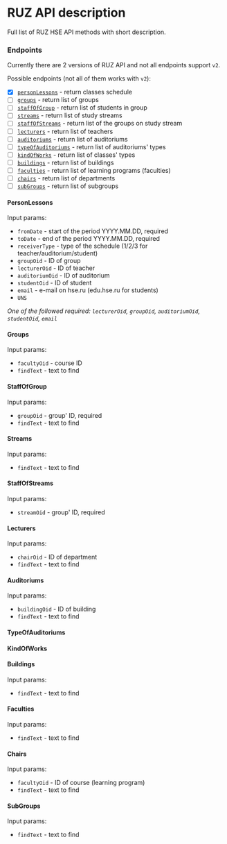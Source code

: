 # RUZ API description
Full list of RUZ HSE API methods with short description.

### Endpoints
Currently there are 2 versions of RUZ API and not all endpoints support `v2`.

Possible endpoints (not all of them works with `v2`):
* [x] [`personLessons`](#PersonLessons) - return classes schedule
* [ ] [`groups`](#Groups) - return list of groups
* [ ] [`staffOfGroup`](#StaffOfGroup) - return list of students in group
* [ ] [`streams`](#Streams) - return list of study streams
* [ ] [`staffOfStreams`](#StaffOfStreams) - return list of the groups on study stream
* [ ] [`lecturers`](#Lecturers) - return list of teachers
* [ ] [`auditoriums`](#Auditoriums) - return list of auditoriums
* [ ] [`typeOfAuditoriums`](#TypeOfAuditoriums) - return list of auditoriums' types
* [ ] [`kindOfWorks`](#KindOfWorks) - return list of classes' types
* [ ] [`buildings`](#Buildings) - return list of buildings
* [ ] [`faculties`](#Faculties) - return list of learning programs (faculties)
* [ ] [`chairs`](#Chairs) - return list of departments
* [ ] [`subGroups`](#SubGroups) - return list of subgroups

#### PersonLessons
Input params:
* `fromDate` - start of the period YYYY.MM.DD, required
* `toDate` - end of the period YYYY.MM.DD, required
* `receiverType` - type of the schedule (1/2/3 for teacher/auditorium/student)
* `groupOid` - ID of group
* `lecturerOid` - ID of teacher
* `auditoriumOid` - ID of auditorium
* `studentOid` - ID of student
* `email` - e-mail on hse.ru (edu.hse.ru for students)
* `UNS`

*One of the followed required: `lecturerOid`, `groupOid`, `auditoriumOid`, `studentOid`, `email`*

<!--
Response:
```json
[{
   "auditorium":"XXX",
   "auditoriumOid":NNNN,
   "beginLesson":"XX:XX",
   "building":"XXXXXXXXX ул., д. XX",
   "date":"NNNN.NN.NN",
   "dateOfNest":"\/Date(NNNNNNNNNNNNN+NN00)\/",
   "dayOfWeek":N,
   "dayOfWeekString":"Пн",
   "discipline":"XXXXXXXXX (рус)",
   "endLesson":"NN:NN",
   "group":null,
   "groupOid":0,
   "kindOfWork":"Лекция",
   "lecturer":"XXXXXXXXX X.X.",
   "lecturerOid":XXXXXX,
   "stream":"XXXNNN;XXXNNN;XXXNNN#XXXXXXXXXX",
   "streamOid":XXXXXXX,
   "subGroup":null,
   "subGroupOid":0
}]
```
 -->

#### Groups
Input params:
* `facultyOid` - course ID
* `findText` - text to find

<!--
Response:
```json
[{
   "chairOid":0,
   "course":2,
   "faculty":"T 00.00.00 YYYY form XXXXXXXXXXXXXX", // where T means type
   "facultyOid":0000,
   "formOfEducation": "str",
   "groupOid":0000,
   "number":"01",
   "speciality":""
}]
```
-->


#### StaffOfGroup
Input params:
* `groupOid` - group' ID, required
* `findText` - text to find

<!--
Response:
```json
[{
   "fio":"Name Surname LastName",
   "shortFIO":"Surname N.L.",
   "studentOid":00000
}]
```
-->

#### Streams
Input params:
* `findText` - text to find

<!--
Response:
```json
[{
   "abbr":"БИИ100,БИИ101",
   "course":"0",
   "faculty":"Б 00.00.00 2010 очная XXXXXXXXXXXXXX",
   "facultyOid":0000,
   "formOfEducation":"очная форма обучения",
   "name":"БИИ100,БИИ101",
   "streamOid":0000,
   "yearOfEducation":2010
}]
```
-->

#### StaffOfStreams
Input params:
* `streamOid` - group' ID, required

<!--
Response:
```json
[{
   "GroupNumber":"БИИ150",
   "GroupOid":0000,
   "SubgroupName":"БИИ150",
   "SubgroupOid":00000
}]
```
-->

#### Lecturers
Input params:
* `chairOid` - ID of department
* `findText` - text to find

<!--
Response:
```json
[{
   "chair":"!Не определена",
   "chairOid":1,
   "fio":"!Вакансия",
   "lecturerOid":1,
   "shortFIO":"!Вакансия "
}]
```
-->

#### Auditoriums
Input params:
* `buildingOid` - ID of building
* `findText` - text to find

<!--
Response:
```json
[{
   "auditoriumOid":000,
   "building":"ул. XXX NN",
   "buildingOid":00,
   "number":"001",
   "typeOfAuditorium":"Компьютерный класс"
}]
```
-->

#### TypeOfAuditoriums

<!--
Response:
```json
[{
   "abbr":"ЯА",
   "code":"",
   "name":"Языковая",
   "typeOfAuditoriumOid":0
}]
```
-->

#### KindOfWorks

<!--
Response:
```json
[{
   "abbr":"Контрольная работа",
   "code":"Контрольная работа",
   "complexity":0,
   "kindOfWorkOid":866,
   "name":"Контрольная работа",
   "unit":""
}]
```
-->

#### Buildings
Input params:
- `findText` - text to find

<!--
Response:
```json
[{
   "abbr":"XXXXXXXXXX",
   "address":"Москва, XXXXXXX, NN",
   "buildingOid":XX,
   "name":"XXXXXXXXXXX"
}]
```
-->

#### Faculties
Input params:
* `findText` - text to find

<!--
Response:
```json
[{
   "abbr":"XXX NNN",
   "code":"Б0X0X0XNNNN",
   "facultyOid":0000,
   "institute":"Факультет XXXXXXXXXX",
   "name":"Б 00.00.00 NNNN очная XXXXXXXXX"
}]
```
-->

#### Chairs
Input params:
* `facultyOid` - ID of course (learning program)
* `findText` - text to find

<!--
Response:
```json
[{
   "abbr":"XXXXXXXXXXXX",
   "chairOid":NNN,
   "code":"00",
   "faculty":"",
   "facultyOid":0,
   "name":"XXXXXX XXXXXX XXXXXX"
}]
```
-->

#### SubGroups
Input params:
* `findText` - text to find

<!--
Response:
```json
[{
   "abbr":"XXXNNN_1",
   "group":"XXXNNN",
   "groupOid":0000,
   "name":"XXXNNN_1#",
   "subGroupOid":00000
}]
```
-->
